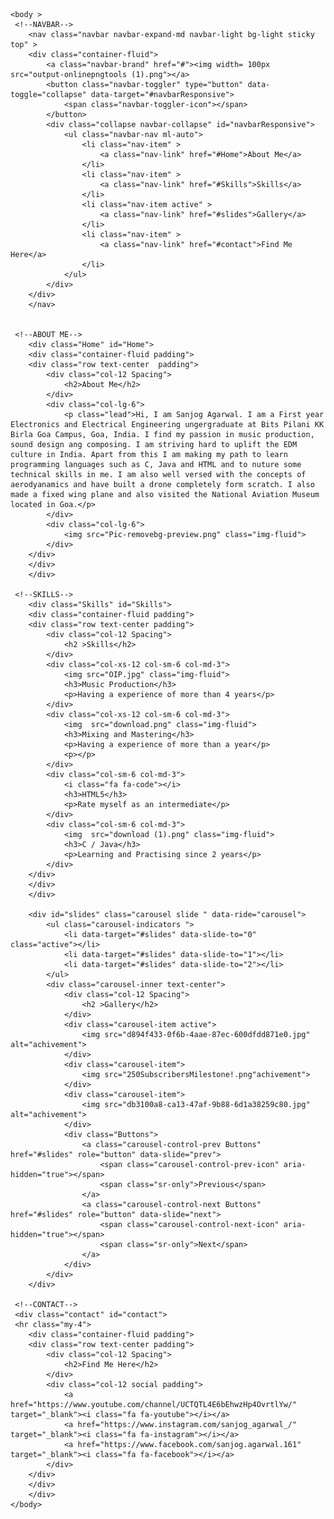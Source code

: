 <!DOCTYPE html>
<html>
    <head>
        <meta charset="UTF-8">
        <meta name="description" content="This is an awesome website">
        <title>
            Sanjog's website
        </title> 
        <link rel="stylesheet" href="https://stackpath.bootstrapcdn.com/bootstrap/4.5.0/css/bootstrap.min.css"
        integrity="sha384-9aIt2nRpC12Uk9gS9baDl411NQApFmC26EwAOH8WgZl5MYYxFfc+NcPb1dKGj7Sk" crossorigin="anonymous">
        <script src="https://code.jquery.com/jquery-3.5.1.slim.min.js"
        integrity="sha384-DfXdz2htPH0lsSSs5nCTpuj/zy4C+OGpamoFVy38MVBnE+IbbVYUew+OrCXaRkfj"
        crossorigin="anonymous"></script>
        <script src="https://cdn.jsdelivr.net/npm/popper.js@1.16.0/dist/umd/popper.min.js"
        integrity="sha384-Q6E9RHvbIyZFJoft+2mJbHaEWldlvI9IOYy5n3zV9zzTtmI3UksdQRVvoxMfooAo"
        crossorigin="anonymous"></script>
        <script src="https://stackpath.bootstrapcdn.com/bootstrap/4.5.0/js/bootstrap.min.js"
        integrity="sha384-OgVRvuATP1z7JjHLkuOU7Xw704+h835Lr+6QL9UvYjZE3Ipu6Tp75j7Bh/kR0JKI"
        crossorigin="anonymous"></script>
        <link rel="stylesheet" href="https://stackpath.bootstrapcdn.com/font-awesome/4.7.0/css/font-awesome.min.css">
        <link rel="stylesheet" type="text/css" href="style.css">
    </head>

    <body >
     <!--NAVBAR-->
        <nav class="navbar navbar-expand-md navbar-light bg-light sticky top" >
        <div class="container-fluid">
            <a class="navbar-brand" href="#"><img width= 100px src="output-onlinepngtools (1).png"></a>
            <button class="navbar-toggler" type="button" data-toggle="collapse" data-target="#navbarResponsive">
                <span class="navbar-toggler-icon"></span>
            </button>
            <div class="collapse navbar-collapse" id="navbarResponsive">
                <ul class="navbar-nav ml-auto">
                    <li class="nav-item" >
                        <a class="nav-link" href="#Home">About Me</a>
                    </li>
                    <li class="nav-item" >
                        <a class="nav-link" href="#Skills">Skills</a>
                    </li>
                    <li class="nav-item active" >
                        <a class="nav-link" href="#slides">Gallery</a>
                    </li>
                    <li class="nav-item" >
                        <a class="nav-link" href="#contact">Find Me Here</a>
                    </li>
                </ul>
            </div>
        </div>
        </nav>


     <!--ABOUT ME-->
        <div class="Home" id="Home">
        <div class="container-fluid padding">
        <div class="row text-center  padding">
            <div class="col-12 Spacing">
                <h2>About Me</h2>
            </div>
            <div class="col-lg-6">
                <p class="lead">Hi, I am Sanjog Agarwal. I am a First year Electronics and Electrical Engineering ungergraduate at Bits Pilani KK Birla Goa Campus, Goa, India. I find my passion in music production, sound design ang composing. I am striving hard to uplift the EDM culture in India. Apart from this I am making my path to learn programming languages such as C, Java and HTML and to nuture some technical skills in me. I am also well versed with the concepts of aerodyanamics and have built a drone completely form scratch. I also made a fixed wing plane and also visited the National Aviation Museum located in Goa.</p>
            </div>
            <div class="col-lg-6">
                <img src="Pic-removebg-preview.png" class="img-fluid">
            </div>
        </div>
        </div>
        </div>

     <!--SKILLS-->
        <div class="Skills" id="Skills">
        <div class="container-fluid padding">
        <div class="row text-center padding">
            <div class="col-12 Spacing">
                <h2 >Skills</h2>
            </div>
            <div class="col-xs-12 col-sm-6 col-md-3">
                <img src="OIP.jpg" class="img-fluid">
                <h3>Music Production</h3>
                <p>Having a experience of more than 4 years</p>
            </div>
            <div class="col-xs-12 col-sm-6 col-md-3">
                <img  src="download.png" class="img-fluid">
                <h3>Mixing and Mastering</h3>
                <p>Having a experience of more than a year</p>
                <p></p>
            </div>
            <div class="col-sm-6 col-md-3">
                <i class="fa fa-code"></i>
                <h3>HTML5</h3>
                <p>Rate myself as an intermediate</p>
            </div>
            <div class="col-sm-6 col-md-3">
                <img  src="download (1).png" class="img-fluid">
                <h3>C / Java</h3>
                <p>Learning and Practising since 2 years</p>
            </div>
        </div>
        </div>
        </div>

        <div id="slides" class="carousel slide " data-ride="carousel">
            <ul class="carousel-indicators ">
                <li data-target="#slides" data-slide-to="0" class="active"></li>
                <li data-target="#slides" data-slide-to="1"></li>
                <li data-target="#slides" data-slide-to="2"></li>
            </ul>
            <div class="carousel-inner text-center">
                <div class="col-12 Spacing">
                    <h2 >Gallery</h2>
                </div>
                <div class="carousel-item active">
                    <img src="d894f433-0f6b-4aae-87ec-600dfdd871e0.jpg" alt="achivement">
                </div>
                <div class="carousel-item">
                    <img src="250SubscribersMilestone!.png"achivement">
                </div>
                <div class="carousel-item">
                    <img src="db3100a8-ca13-47af-9b88-6d1a38259c80.jpg" alt="achivement">
                </div>
                <div class="Buttons">
                    <a class="carousel-control-prev Buttons" href="#slides" role="button" data-slide="prev">
                        <span class="carousel-control-prev-icon" aria-hidden="true"></span>
                        <span class="sr-only">Previous</span>
                    </a>
                    <a class="carousel-control-next Buttons" href="#slides" role="button" data-slide="next">
                        <span class="carousel-control-next-icon" aria-hidden="true"></span>
                        <span class="sr-only">Next</span>
                    </a>
                </div>
            </div>
        </div>

     <!--CONTACT-->
     <div class="contact" id="contact">
     <hr class="my-4">
        <div class="container-fluid padding">
        <div class="row text-center padding">
            <div class="col-12 Spacing">
                <h2>Find Me Here</h2>
            </div>
            <div class="col-12 social padding">
                <a href="https://www.youtube.com/channel/UCTQTL4E6bEhwzHp4OvrtlYw/" target="_blank"><i class="fa fa-youtube"></i></a>
                <a href="https://www.instagram.com/sanjog_agarwal_/" target="_blank"><i class="fa fa-instagram"></i></a>
                <a href="https://www.facebook.com/sanjog.agarwal.161" target="_blank"><i class="fa fa-facebook"></i></a>
            </div>
        </div>
        </div>
        </div>
    </body>
</html>
